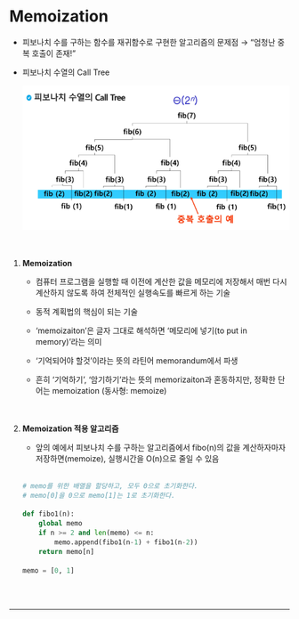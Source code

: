 # Memoization

- 피보나치 수를 구하는 함수를 재귀함수로 구현한 알고리즘의 문제점 → “엄청난 중복 호출이 존재!”
- 피보나치 수열의 Call Tree
    
    ![fibonacci call tree img](./images/fibonacci%20call%20tree.png)
<br><br><br>    

1. **Memoization**
    - 컴퓨터 프로그램을 실행할 때 이전에 계산한 값을 메모리에 저장해서 매번 다시 계산하지 않도록 하여 전체적인 실행속도를 빠르게 하는 기술<br>

    - 동적 계획법의 핵심이 되는 기술
    - ‘memoizaiton’은 글자 그대로 해석하면 ‘메모리에 넣기(to put in memory)’라는 의미
    - ‘기억되어야 할것’이라는 뜻의 라틴어 memorandum에서 파생
    - 흔히 ‘기억하기’, ‘암기하기’라는 뜻의 memorizaiton과 혼동하지만, 정확한 단어는 memoization (동사형: memoize)
<br><br><br>

2. **Memoization 적용 알고리즘**
    - 앞의 예에서 피보나치 수를 구하는 알고리즘에서 fibo(n)의 값을 계산하자마자 저장하면(memoize), 실행시간을 O(n)으로 줄일 수 있음<br><br>

    
    ```python
    # memo를 위한 배열을 할당하고, 모두 0으로 초기화한다.
    # memo[0]을 0으로 memo[1]는 1로 초기화한다.
    
    def fibo1(n):
        global memo
        if n >= 2 and len(memo) <= n:
            memo.append(fibo1(n-1) + fibo1(n-2))
        return memo[n]
    
    memo = [0, 1]
    ```
<br><br>    

---